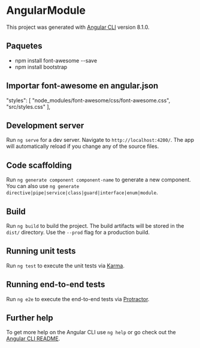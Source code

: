 # AngularModule

This project was generated with [Angular CLI](https://github.com/angular/angular-cli) version 8.1.0.

## Paquetes
<ul>
  <li>npm install font-awesome --save</li>
  <li>npm install bootstrap</li>
</ul>

## Importar font-awesome en angular.json
"styles": [
  "node_modules/font-awesome/css/font-awesome.css",
  "src/styles.css"
],

## Development server

Run `ng serve` for a dev server. Navigate to `http://localhost:4200/`. The app will automatically reload if you change any of the source files.

## Code scaffolding

Run `ng generate component component-name` to generate a new component. You can also use `ng generate directive|pipe|service|class|guard|interface|enum|module`.

## Build

Run `ng build` to build the project. The build artifacts will be stored in the `dist/` directory. Use the `--prod` flag for a production build.

## Running unit tests

Run `ng test` to execute the unit tests via [Karma](https://karma-runner.github.io).

## Running end-to-end tests

Run `ng e2e` to execute the end-to-end tests via [Protractor](http://www.protractortest.org/).

## Further help

To get more help on the Angular CLI use `ng help` or go check out the [Angular CLI README](https://github.com/angular/angular-cli/blob/master/README.md).
